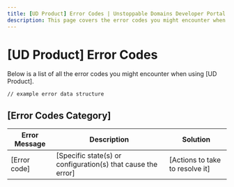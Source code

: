 ```yaml
---
title: [UD Product] Error Codes | Unstoppable Domains Developer Portal
description: This page covers the error codes you might encounter when using [UD Product].
---
```


# [UD Product] Error Codes

Below is a list of all the error codes you might encounter when using [UD Product].

```
// example error data structure
```

## [Error Codes Category]

| Error Message | Description | Solution |
| - | - | - |
| [Error code] | [Specific state(s) or configuration(s) that cause the error] | [Actions to take to resolve it] |
